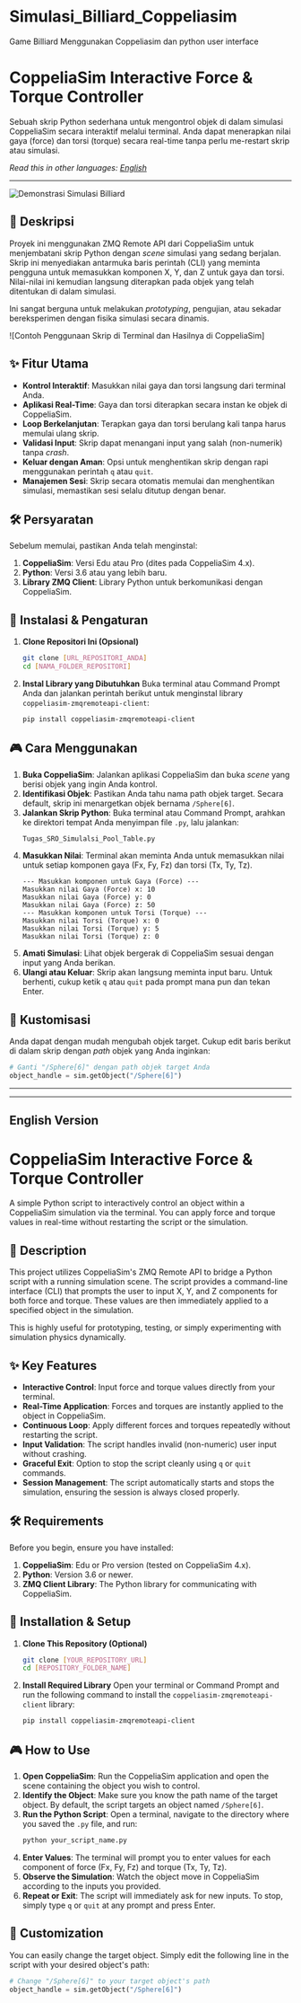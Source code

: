# Simulasi_Billiard_Coppeliasim
Game Billiard Menggunakan Coppeliasim dan python user interface

# CoppeliaSim Interactive Force & Torque Controller

Sebuah skrip Python sederhana untuk mengontrol objek di dalam simulasi CoppeliaSim secara interaktif melalui terminal. Anda dapat menerapkan nilai gaya (force) dan torsi (torque) secara real-time tanpa perlu me-restart skrip atau simulasi.

*Read this in other languages: [English](#english-version)*

---
![Demonstrasi Simulasi Billiard](https://github.com/zolpew/Simulasi_Billiard/SRO_ANIMATION_VIDEO_GITHUB.gif?raw=true)

## 📜 Deskripsi

Proyek ini menggunakan ZMQ Remote API dari CoppeliaSim untuk menjembatani skrip Python dengan *scene* simulasi yang sedang berjalan. Skrip ini menyediakan antarmuka baris perintah (CLI) yang meminta pengguna untuk memasukkan komponen X, Y, dan Z untuk gaya dan torsi. Nilai-nilai ini kemudian langsung diterapkan pada objek yang telah ditentukan di dalam simulasi.

Ini sangat berguna untuk melakukan *prototyping*, pengujian, atau sekadar bereksperimen dengan fisika simulasi secara dinamis.

![Contoh Penggunaan Skrip di Terminal dan Hasilnya di CoppeliaSim]

## ✨ Fitur Utama

-   **Kontrol Interaktif**: Masukkan nilai gaya dan torsi langsung dari terminal Anda.
-   **Aplikasi Real-Time**: Gaya dan torsi diterapkan secara instan ke objek di CoppeliaSim.
-   **Loop Berkelanjutan**: Terapkan gaya dan torsi berulang kali tanpa harus memulai ulang skrip.
-   **Validasi Input**: Skrip dapat menangani input yang salah (non-numerik) tanpa *crash*.
-   **Keluar dengan Aman**: Opsi untuk menghentikan skrip dengan rapi menggunakan perintah `q` atau `quit`.
-   **Manajemen Sesi**: Skrip secara otomatis memulai dan menghentikan simulasi, memastikan sesi selalu ditutup dengan benar.

## 🛠️ Persyaratan

Sebelum memulai, pastikan Anda telah menginstal:

1.  **CoppeliaSim**: Versi Edu atau Pro (dites pada CoppeliaSim 4.x).
2.  **Python**: Versi 3.6 atau yang lebih baru.
3.  **Library ZMQ Client**: Library Python untuk berkomunikasi dengan CoppeliaSim.

## 🚀 Instalasi & Pengaturan

1.  **Clone Repositori Ini (Opsional)**
    ```bash
    git clone [URL_REPOSITORI_ANDA]
    cd [NAMA_FOLDER_REPOSITORI]
    ```

2.  **Instal Library yang Dibutuhkan**
    Buka terminal atau Command Prompt Anda dan jalankan perintah berikut untuk menginstal library `coppeliasim-zmqremoteapi-client`:
    ```bash
    pip install coppeliasim-zmqremoteapi-client
    ```

## 🎮 Cara Menggunakan

1.  **Buka CoppeliaSim**: Jalankan aplikasi CoppeliaSim dan buka *scene* yang berisi objek yang ingin Anda kontrol.
2.  **Identifikasi Objek**: Pastikan Anda tahu nama path objek target. Secara default, skrip ini menargetkan objek bernama `/Sphere[6]`.
3.  **Jalankan Skrip Python**: Buka terminal atau Command Prompt, arahkan ke direktori tempat Anda menyimpan file `.py`, lalu jalankan:
    ```bash
    Tugas_SRO_Simulalsi_Pool_Table.py
    ```
4.  **Masukkan Nilai**: Terminal akan meminta Anda untuk memasukkan nilai untuk setiap komponen gaya (Fx, Fy, Fz) dan torsi (Tx, Ty, Tz).
    ```
    --- Masukkan komponen untuk Gaya (Force) ---
    Masukkan nilai Gaya (Force) x: 10
    Masukkan nilai Gaya (Force) y: 0
    Masukkan nilai Gaya (Force) z: 50
    --- Masukkan komponen untuk Torsi (Torque) ---
    Masukkan nilai Torsi (Torque) x: 0
    Masukkan nilai Torsi (Torque) y: 5
    Masukkan nilai Torsi (Torque) z: 0
    ```
5.  **Amati Simulasi**: Lihat objek bergerak di CoppeliaSim sesuai dengan input yang Anda berikan.
6.  **Ulangi atau Keluar**: Skrip akan langsung meminta input baru. Untuk berhenti, cukup ketik `q` atau `quit` pada prompt mana pun dan tekan Enter.

## 🔧 Kustomisasi

Anda dapat dengan mudah mengubah objek target. Cukup edit baris berikut di dalam skrip dengan *path* objek yang Anda inginkan:

```python
# Ganti "/Sphere[6]" dengan path objek target Anda
object_handle = sim.getObject("/Sphere[6]")
```

---
---

## English Version

# CoppeliaSim Interactive Force & Torque Controller

A simple Python script to interactively control an object within a CoppeliaSim simulation via the terminal. You can apply force and torque values in real-time without restarting the script or the simulation.

## 📜 Description

This project utilizes CoppeliaSim's ZMQ Remote API to bridge a Python script with a running simulation scene. The script provides a command-line interface (CLI) that prompts the user to input X, Y, and Z components for both force and torque. These values are then immediately applied to a specified object in the simulation.

This is highly useful for prototyping, testing, or simply experimenting with simulation physics dynamically.

## ✨ Key Features

-   **Interactive Control**: Input force and torque values directly from your terminal.
-   **Real-Time Application**: Forces and torques are instantly applied to the object in CoppeliaSim.
-   **Continuous Loop**: Apply different forces and torques repeatedly without restarting the script.
-   **Input Validation**: The script handles invalid (non-numeric) user input without crashing.
-   **Graceful Exit**: Option to stop the script cleanly using `q` or `quit` commands.
-   **Session Management**: The script automatically starts and stops the simulation, ensuring the session is always closed properly.

## 🛠️ Requirements

Before you begin, ensure you have installed:

1.  **CoppeliaSim**: Edu or Pro version (tested on CoppeliaSim 4.x).
2.  **Python**: Version 3.6 or newer.
3.  **ZMQ Client Library**: The Python library for communicating with CoppeliaSim.

## 🚀 Installation & Setup

1.  **Clone This Repository (Optional)**
    ```bash
    git clone [YOUR_REPOSITORY_URL]
    cd [REPOSITORY_FOLDER_NAME]
    ```

2.  **Install Required Library**
    Open your terminal or Command Prompt and run the following command to install the `coppeliasim-zmqremoteapi-client` library:
    ```bash
    pip install coppeliasim-zmqremoteapi-client
    ```

## 🎮 How to Use

1.  **Open CoppeliaSim**: Run the CoppeliaSim application and open the scene containing the object you wish to control.
2.  **Identify the Object**: Make sure you know the path name of the target object. By default, the script targets an object named `/Sphere[6]`.
3.  **Run the Python Script**: Open a terminal, navigate to the directory where you saved the `.py` file, and run:
    ```bash
    python your_script_name.py
    ```
4.  **Enter Values**: The terminal will prompt you to enter values for each component of force (Fx, Fy, Fz) and torque (Tx, Ty, Tz).
5.  **Observe the Simulation**: Watch the object move in CoppeliaSim according to the inputs you provided.
6.  **Repeat or Exit**: The script will immediately ask for new inputs. To stop, simply type `q` or `quit` at any prompt and press Enter.

## 🔧 Customization

You can easily change the target object. Simply edit the following line in the script with your desired object's path:

```python
# Change "/Sphere[6]" to your target object's path
object_handle = sim.getObject("/Sphere[6]")
```
